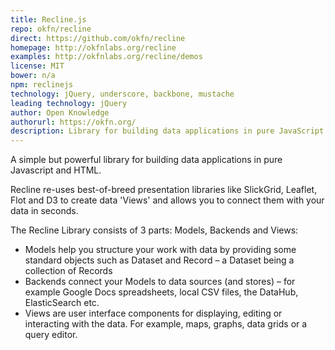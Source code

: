 ```yaml
---
title: Recline.js
repo: okfn/recline
direct: https://github.com/okfn/recline
homepage: http://okfnlabs.org/recline
examples: http://okfnlabs.org/recline/demos
license: MIT
bower: n/a
npm: reclinejs
technology: jQuery, underscore, backbone, mustache
leading technology: jQuery
author: Open Knowledge
authorurl: https://okfn.org/
description: Library for building data applications in pure JavaScript and HTML.
---
```


A simple but powerful library for building data applications in pure Javascript and HTML.

Recline re-uses best-of-breed presentation libraries like SlickGrid, Leaflet, Flot and D3 to create data 'Views' and allows you to connect them with your data in seconds.

The Recline Library consists of 3 parts: Models, Backends and Views:
* Models help you structure your work with data by providing some standard objects such as Dataset and Record – a Dataset being a collection of Records
* Backends connect your Models to data sources (and stores) – for example Google Docs spreadsheets, local CSV files, the DataHub, ElasticSearch etc.
* Views are user interface components for displaying, editing or interacting with the data. For example, maps, graphs, data grids or a query editor.